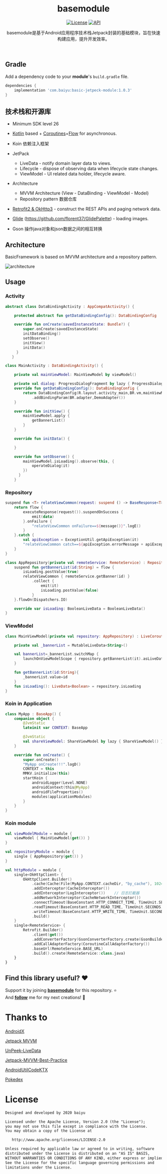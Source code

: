 <h1 align="center">basemodule</h1>

<p align="center">
  <a href="https://opensource.org/licenses/Apache-2.0"><img alt="License" src="https://img.shields.io/badge/License-Apache%202.0-blue.svg"/></a>
  <a href="https://android-arsenal.com/api?level=26"><img alt="API" src="https://img.shields.io/badge/API-26%2B-brightgreen.svg?style=flat"/></a>
</p>

<p align="center">
basemodule是基于Android应用程序技术栈Jetpack封装的基础模块，旨在快速构建应用，提升开发效率。
</p>
</br>

## Gradle
 Add a dependency code to your **module**'s `build.gradle` file.
 ```gradle
 dependencies {
     implementation 'com.baiyu:basic-jetpeck-module:1.0.3'
 }
```

## 技术栈和开源库
- Minimum SDK level 26
- [Kotlin](https://kotlinlang.org/) based + [Coroutines](https://github.com/Kotlin/kotlinx.coroutines)+[Flow](https://kotlin.github.io/kotlinx.coroutines/kotlinx-coroutines-core/kotlinx.coroutines.flow) for asynchronous.
- Koin 依赖注入框架
- JetPack
  - LiveData - notify domain layer data to views.
  - Lifecycle - dispose of observing data when lifecycle state changes.
  - ViewModel - UI related data holder, lifecycle aware.

- Architecture
  - MVVM Architecture (View - DataBinding - ViewModel - Model)
  - Repository pattern 数据仓库
- [Retrofit2 & OkHttp3](https://github.com/square/retrofit) - construct the REST APIs and paging network data.
- [Glide](https://github.com/bumptech/glide) (https://github.com/florent37/GlidePalette) - loading images.
- Gson   操作java对象和json数据之间的相互转换



## Architecture
BasicFramework is based on MVVM architecture and a repository pattern.

![architecture](https://user-images.githubusercontent.com/24237865/77502018-f7d36000-6e9c-11ea-92b0-1097240c8689.png)

## Usage
### Activity

```kotlin
abstract class DataBindingActivity : AppCompatActivity() {

    protected abstract fun getDataBindingConfig(): DataBindingConfig

    override fun onCreate(savedInstanceState: Bundle?) {
        super.onCreate(savedInstanceState)
        initDataBinding()
        setObserve()
        initView()
        initData()
     }
   }

class MainActivity : DataBindingActivity() {

    private val mainViewModel: MainViewModel by viewModel()

    private val dialog: ProgressDialogFragment by lazy { ProgressDialogFragment() }
    override fun getDataBindingConfig(): DataBindingConfig {
        return DataBindingConfig(R.layout.activity_main,BR.vm,mainViewModel)
            .addBindingParam(BR.adapter,DemoAdapter())
    }

    override fun initView() {
        mainViewModel.apply {
            getBannerList()
        }
    }

    override fun initData() {

    }

    override fun setObserve() {
        mainViewModel.isLoading().observe(this, {
            operateDialog(it)
        })
      }
    }
```

### Repository

```kotlin
suspend fun <T> relateViewCommon(request: suspend () -> BaseResponse<T>): Flow<T> {
    return flow {
        executeResponse(request()).suspendOnSuccess {
            emit(data)
        }.onFailure {
            "relateViewCommon onFailure==${message()}".logE()
        }
    }.catch {
        val apiException = ExceptionUtil.getApiException(it)
        "relateViewCommon catch==${apiException.errorMessage + apiException.errorCode}".logE()
    }
}

class AppRepository(private val remoteService: RemoteService) : Repository {
    suspend fun getBannerList(id:String) = flow {
        isLoading.postValue(true)
        relateViewCommon { remoteService.getBanner(id) }
            .collect {
                emit(it)
                isLoading.postValue(false)
            }
    }.flowOn(Dispatchers.IO)

    override var isLoading: BooleanLiveData = BooleanLiveData()
}
```

### ViewModel

```kotlin
class MainViewModel(private val repository: AppRepository) : LiveCoroutinesViewModel() {

    private val _bannerList = MutableLiveData<String>()

    val bannerList=_bannerList.switchMap {
        launchOnViewModelScope { repository.getBannerList(it).asLiveData() }
    }

    fun getBannerList(id:String){
        _bannerList.value=id
    }
    fun isLoading(): LiveData<Boolean> = repository.isLoading
}
```

### Koin in Application

```kotlin
class MyApp : BaseApp() {
    companion object {
        @JvmStatic
        lateinit var CONTEXT: BaseApp

        @JvmStatic
        val shareViewModel: ShareViewModel by lazy { ShareViewModel() }
    }

    override fun onCreate() {
        super.onCreate()
        "MyApp onCreate!!!".logD()
        CONTEXT = this
        MMKV.initialize(this)
        startKoin {
            androidLogger(Level.NONE)
            androidContext(this@MyApp)
            androidFileProperties()
            modules(applicationModules)
        }
    }
}
```

### Koin module

```kotlin
val viewModelModule = module {
    viewModel { MainViewModel(get()) }
}

val repositoryModule = module {
    single { AppRepository(get()) }
}

val httpModule = module {
    single<OkHttpClient> {
        OkHttpClient.Builder()
            .cache(Cache(File(MyApp.CONTEXT.cacheDir, "by_cache"), 1024 * 1024 * 256L))
            .addInterceptor(CacheInterceptor())
            .addInterceptor(LogInterceptor())    // 日志拦截器
            .addNetworkInterceptor(CacheNetworkInterceptor())
            .connectTimeout(BaseConstant.HTTP_CONNECT_TIME, TimeUnit.SECONDS)
            .readTimeout(BaseConstant.HTTP_READ_TIME, TimeUnit.SECONDS)
            .writeTimeout(BaseConstant.HTTP_WRITE_TIME, TimeUnit.SECONDS)
            .build()
    }
    single<RemoteService> {
        Retrofit.Builder()
            .client(get())
            .addConverterFactory(GsonConverterFactory.create(GsonBuilder().create()))
            .addCallAdapterFactory(CoroutineCallAdapterFactory())
            .baseUrl(RemoteService.BASE_URL)
            .build().create(RemoteService::class.java)
    }
}
```
## Find this library useful? :heart:
Support it by joining __[basemodule](https://github.com/by8023hxy/basemodule)__ for this repository. :star: <br>
And __[follow](https://github.com/by8023hxy)__ me for my next creations! 🤩

# Thanks to

[AndroidX](https://developer.android.google.cn/jetpack/androidx)

[Jetpack MVVM](https://developer.android.google.cn/jetpack/)

[UnPeek-LiveData](https://github.com/KunMinX/UnPeek-LiveData)

[Jetpack-MVVM-Best-Practice](https://github.com/KunMinX/Jetpack-MVVM-Best-Practice)

[AndroidUtilCodeKTX](https://github.com/lulululbj/AndroidUtilCodeKTX)

[Pokedex](https://github.com/skydoves/Pokedex)

# License
```xml
Designed and developed by 2020 baiyu

Licensed under the Apache License, Version 2.0 (the "License");
you may not use this file except in compliance with the License.
You may obtain a copy of the License at

   http://www.apache.org/licenses/LICENSE-2.0

Unless required by applicable law or agreed to in writing, software
distributed under the License is distributed on an "AS IS" BASIS,
WITHOUT WARRANTIES OR CONDITIONS OF ANY KIND, either express or implied.
See the License for the specific language governing permissions and
limitations under the License.
```
